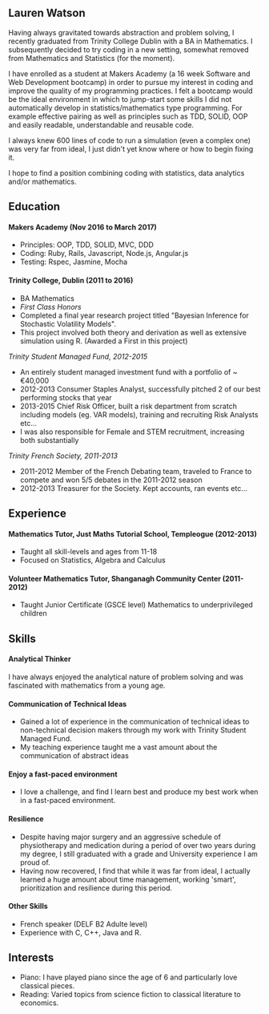 ## Lauren Watson

Having always gravitated towards abstraction and problem solving, I recently
graduated from Trinity College Dublin with a BA in Mathematics. I subsequently
decided to try coding in a new setting, somewhat removed from Mathematics and
Statistics (for the moment).

I have enrolled as a student at Makers Academy (a 16 week Software and Web
Development bootcamp) in order to pursue my interest in coding and improve the
quality of my programming practices. I felt a bootcamp would be
the ideal environment in which to jump-start some skills I did not automatically develop in
statistics/mathematics type programming. For example effective pairing
as well as principles such as TDD, SOLID, OOP and easily readable, understandable and reusable code.

I always knew 600 lines of code to run a simulation (even a complex one) was very far
from ideal, I just didn't yet know where or how to begin fixing it.

I hope to find a position combining coding with statistics, data analytics and/or
mathematics.

## Education

#### Makers Academy (Nov 2016 to March 2017)
- Principles: OOP, TDD, SOLID, MVC, DDD
- Coding: Ruby, Rails, Javascript, Node.js, Angular.js
- Testing: Rspec, Jasmine, Mocha

#### Trinity College, Dublin (2011 to 2016)

- BA Mathematics
- *First Class Honors*
- Completed a final year research project titled "Bayesian Inference for Stochastic Volatility Models".
- This project involved both theory and derivation as well as extensive simulation using R. (Awarded a First in this project)

*Trinity Student Managed Fund, 2012-2015*
- An entirely student managed investment fund with a portfolio of ~ €40,000
- 2012-2013 Consumer Staples Analyst, successfully pitched 2 of our best performing stocks that year
- 2013-2015 Chief Risk Officer, built a risk department from scratch including models (eg. VAR models), training and recruiting Risk Analysts etc...
- I was also responsible for Female and STEM recruitment, increasing both substantially

*Trinity French Society, 2011-2013*
- 2011-2012 Member of the French Debating team, traveled to France to compete and won 5/5 debates in the 2011-2012 season
- 2012-2013 Treasurer for the Society. Kept accounts, ran events etc...

## Experience

#### Mathematics Tutor, Just Maths Tutorial School, Templeogue (2012-2013)
- Taught all skill-levels and ages from 11-18
- Focused on Statistics, Algebra and Calculus

#### Volunteer Mathematics Tutor, Shanganagh Community Center (2011-2012)
- Taught Junior Certificate (GSCE level) Mathematics to underprivileged children

## Skills

#### Analytical Thinker

I have always enjoyed the analytical nature of problem solving and was fascinated
with mathematics from a young age.

#### Communication of Technical Ideas
- Gained a lot of experience in the communication of technical ideas to non-technical decision makers
through my work with Trinity Student Managed Fund.
- My teaching experience taught me a vast amount about the communication of abstract ideas

#### Enjoy a fast-paced environment
- I love a challenge, and find I learn best and produce my best work when in a fast-paced environment.

#### Resilience
- Despite having major surgery and an aggressive schedule
of physiotherapy and medication during a period of over two years during my
degree, I still graduated with a grade and University experience I am proud of.
- Having now recovered, I find that while it was far from ideal, I actually
learned a huge amount about time management, working 'smart', prioritization and
resilience during this period.

#### Other Skills
- French speaker (DELF B2 Adulte level)
- Experience with C, C++, Java and R.

## Interests

- Piano: I have played piano since the age of 6 and particularly love classical pieces.
- Reading: Varied topics from science fiction to classical literature to economics.
